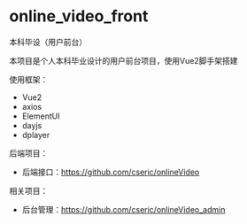 # online_video_front
本科毕设（用户前台）

本项目是个人本科毕业设计的用户前台项目，使用Vue2脚手架搭建

使用框架：
- Vue2
- axios
- ElementUI
- dayjs
- dplayer

后端项目：
- 后端接口：https://github.com/cseric/onlineVideo

相关项目：
- 后台管理：https://github.com/cseric/onlineVideo_admin
